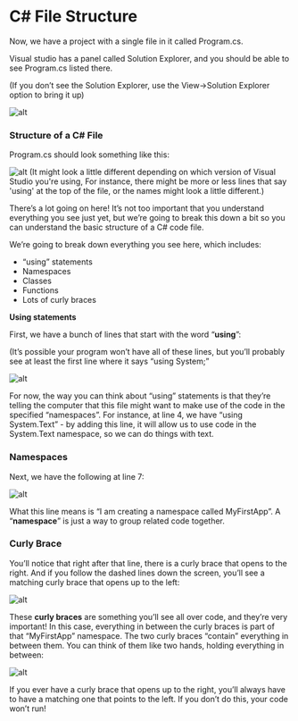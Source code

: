 

# C# File Structure

Now, we have  a project with a single file in it called Program.cs.

Visual studio has a panel called Solution Explorer, and you should be able to see Program.cs listed there.

(If you don’t see the Solution Explorer, use the View->Solution Explorer option to bring it up)


![alt]({{site.baseurl}}/img/1/5_solutionexplorer.png "image_tooltip")



### Structure of a C# File

Program.cs should look something like this:


![alt]({{site.baseurl}}/img/1/6_programoverview.png "image_tooltip")
(It might look a little different depending on which version of Visual Studio you're using, For instance, there might be more or less lines that say 'using' at the top of the file, or the names might look a little different.)


There’s a lot going on here! It’s not too important that you understand everything you see just yet, but we’re going to break this down a bit so you can understand the basic structure of a C# code file.

We’re going to break down everything you see here, which includes:



* “using” statements
* Namespaces
* Classes
* Functions
* Lots of curly braces

**Using statements**

First, we have a bunch of lines that start with the word “**using**”:

(It’s possible your program won’t have all of these lines, but you’ll probably see at least the first line where it says “using System;”


![alt]({{site.baseurl}}/img/1/7_usingstatements.png "image_tooltip")


For now, the way you can think about “using” statements is that they’re telling the computer that this file might want to make use of the code in the specified “namespaces”. For instance, at line 4, we have “using System.Text” - by adding this line, it will allow us to use code in the System.Text namespace, so we can do things with text. 

### Namespaces

Next, we have the following at line 7:


![alt]({{site.baseurl}}/img/1/8_namespace.png "image_tooltip")


What this line means is “I am creating a namespace called MyFirstApp”. A “**namespace**” is just a way to group related code together. 

### Curly Brace

You’ll notice that right after that line, there is a curly brace that opens to the right. And if you follow the dashed lines  down the screen, you’ll see a matching curly brace that opens up to the left:


![alt]({{site.baseurl}}/img/1/curlybraces_namespace.png "image_tooltip")


These **curly braces** are something you’ll see all over code, and they’re very important! In this case, everything in between the curly braces is part of that “MyFirstApp” namespace. The two curly braces “contain” everything in between them. You can think of them like two hands, holding everything in between:


![alt]({{site.baseurl}}/img/1/curlybracehug.png "image_tooltip")


If you ever have a curly brace that opens up to the right, you’ll always have to have a matching one that points to the left. If you don’t do this, your code won’t run!

